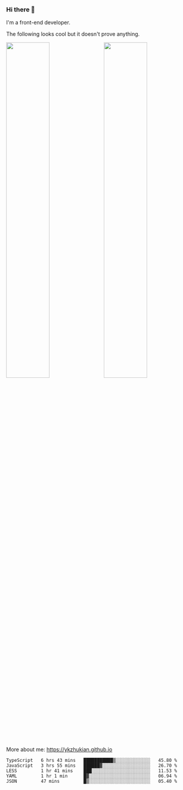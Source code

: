 ### Hi there 👋

I'm a front-end developer.

The following looks cool but it doesn't prove anything.

[<img align="right" width="48%" src="https://github-readme-stats.vercel.app/api?username=ykzhukian&show_icons=true&theme=dracula">](https://github.com/anuraghazra/github-readme-stats)

[<img width="48%" src="https://github-readme-stats.vercel.app/api/top-langs/?username=ykzhukian&layout=compact&theme=dracula">](https://github.com/anuraghazra/github-readme-stats)

More about me: 
https://ykzhukian.github.io

<!--START_SECTION:waka-->
```text
TypeScript   6 hrs 43 mins   ███████████▒░░░░░░░░░░░░░   45.80 % 
JavaScript   3 hrs 55 mins   ██████▓░░░░░░░░░░░░░░░░░░   26.70 % 
LESS         1 hr 41 mins    ███░░░░░░░░░░░░░░░░░░░░░░   11.53 % 
YAML         1 hr 1 min      █▓░░░░░░░░░░░░░░░░░░░░░░░   06.94 % 
JSON         47 mins         █▒░░░░░░░░░░░░░░░░░░░░░░░   05.40 % 
```
<!--END_SECTION:waka-->
